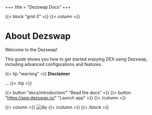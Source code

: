 +++
title = "Dezswap Docs"
+++

{{< block "grid-2" >}}
{{< column >}}

# About **Dezswap**

Welcome to the Dezswap!

This guide shows you how to get started enjoying DEX using Dezswap, including advanced configurations and features.

{{< tip "warning" >}}
**Disclaimer**

...
{{< /tip >}}

{{< button "docs/introduction/" "Read the docs" >}}
{{< button "https://app.dezswap.io/" "Launch app" >}}
{{< /column >}}

{{< column >}}
![diy](/images/scribble.jpg)
{{< /column >}}
{{< /block >}}
